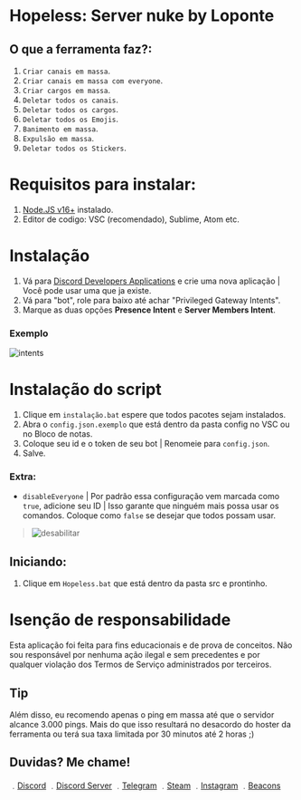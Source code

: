 # Hopeless: Server nuke by Loponte

## O que a ferramenta faz?:
1. `Criar canais em massa`.
2. `Criar canais em massa com everyone`.
3. `Criar cargos em massa`.
4. `Deletar todos os canais`.
5. `Deletar todos os cargos`.
6. `Deletar todos os Emojis`.
7. `Banimento em massa`.
8. `Expulsão em massa`.
9. `Deletar todos os Stickers`.

# Requisitos para instalar:

1. [Node.JS v16+](https://nodejs.org/en/) instalado.
2. Editor de codigo: VSC (recomendado), Sublime, Atom etc.

# Instalação

1. Vá para [Discord Developers Applications](https://discord.com/developers/applications) e crie uma nova aplicação | Você pode usar uma que ja existe.
2. Vá para "bot", role para baixo até achar "Privileged Gateway Intents".
3. Marque as duas opções **Presence Intent** e **Server Members Intent**.

### Exemplo

![intents](https://media.discordapp.net/attachments/782211920416735252/789810856460419092/unknown.png?width=1409&height=400)

# Instalação do script

1. Clique em `instalação.bat` espere que todos pacotes sejam instalados.
2. Abra o `config.json.exemplo` que está dentro da pasta config no VSC ou no Bloco de notas.
3. Coloque seu id e o token de seu bot | Renomeie para `config.json`.
4. Salve.

### Extra:
* `disableEveryone` | Por padrão essa configuração vem marcada como `true`, adicione seu ID | Isso garante que ninguém mais possa usar os comandos. Coloque como `false` se desejar que todos possam usar.  

> ![desabilitar](https://media.discordapp.net/attachments/840525480331575328/886693417369890826/unknown.png)

## Iniciando:

1. Clique em `Hopeless.bat` que está dentro da pasta src e prontinho.

# Isenção de responsabilidade

Esta aplicação foi feita para fins educacionais e de prova de conceitos. Não sou responsável por nenhuma ação ilegal e sem precedentes e por qualquer violação dos Termos de Serviço administrados por terceiros.

## Tip
Além disso, eu recomendo apenas o ping em massa até que o servidor alcance 3.000 pings. Mais do que isso resultará no desacordo do hoster da ferramenta ou terá sua taxa limitada por 30 minutos até 2 horas ;)

## Duvidas? Me chame!

﹒[Discord](https://discord.com/users/185562772464074753)
﹒[Discord Server](https://discord.gg/5n9EbmsZMR)
﹒[Telegram](https://t.me/lucasloponte)
﹒[Steam](https://steamcommunity.com/id/loponte/)
﹒[Instagram](https://www.instagram.com/lucasloponte/)
﹒[Beacons](https://beacons.ai/loponte/)

